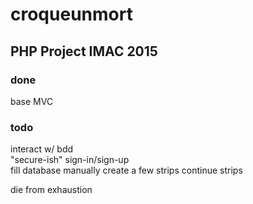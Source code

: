 # croqueunmort

## PHP Project IMAC 2015

### done

base MVC

### todo
<p>
interact w/ bdd <br/>
"secure-ish" sign-in/sign-up<br/>
fill database
manually create a few strips
continue strips<br/>

die from exhaustion
</p>
